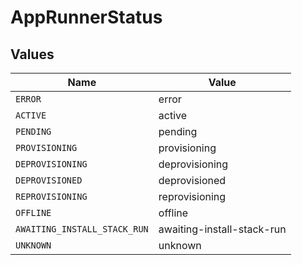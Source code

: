 # AppRunnerStatus


## Values

| Name                         | Value                        |
| ---------------------------- | ---------------------------- |
| `ERROR`                      | error                        |
| `ACTIVE`                     | active                       |
| `PENDING`                    | pending                      |
| `PROVISIONING`               | provisioning                 |
| `DEPROVISIONING`             | deprovisioning               |
| `DEPROVISIONED`              | deprovisioned                |
| `REPROVISIONING`             | reprovisioning               |
| `OFFLINE`                    | offline                      |
| `AWAITING_INSTALL_STACK_RUN` | awaiting-install-stack-run   |
| `UNKNOWN`                    | unknown                      |